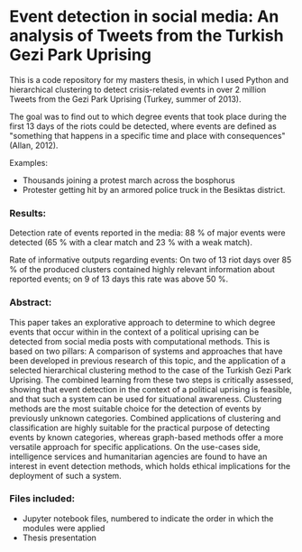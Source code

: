 # Event detection in social media: An analysis of Tweets from the Turkish Gezi Park Uprising

This is a code repository for my masters thesis, in which I used Python and hierarchical clustering to detect crisis-related events in over 2 million Tweets from the Gezi Park Uprising (Turkey, summer of 2013). 

The goal was to find out to which degree events that took place during the first 13 days of the riots could be detected, where events are defined as "something that happens in a specific time and place with consequences" (Allan, 2012).

Examples: 

* Thousands joining a protest march across the bosphorus
* Protester getting hit by an armored police truck in the Besiktas district.

### Results:

Detection rate of events reported in the media: 88 % of major events were detected (65 % with a clear match and 23 % with a weak match).

Rate of informative outputs regarding events: On two of 13 riot days over 85 % of the produced clusters contained highly relevant information about reported events; on 9 of 13 days this rate was above 50 %.

### Abstract:

This paper takes an explorative approach to determine to which degree events that occur within in the context of a political uprising can be detected from social media posts with computational methods. This is based on two pillars: A comparison of systems and approaches that have been developed in previous research of this topic, and the application of a selected hierarchical clustering method to the case of the Turkish Gezi Park Uprising. The combined learning from these two steps is critically assessed, showing that event detection in the context of a political uprising is feasible, and that such a system can be used for situational awareness. Clustering methods are the most suitable choice for the detection of events by previously unknown categories. Combined applications of clustering and classification are highly suitable for the practical purpose of detecting events by known categories, whereas graph-based methods offer a more versatile approach for specific applications. On the use-cases side, intelligence services and humanitarian agencies are found to have an interest in event detection methods, which holds ethical implications for the deployment of such a system.

### Files included:

* Jupyter notebook files, numbered to indicate the order in which the modules were applied
* Thesis presentation
